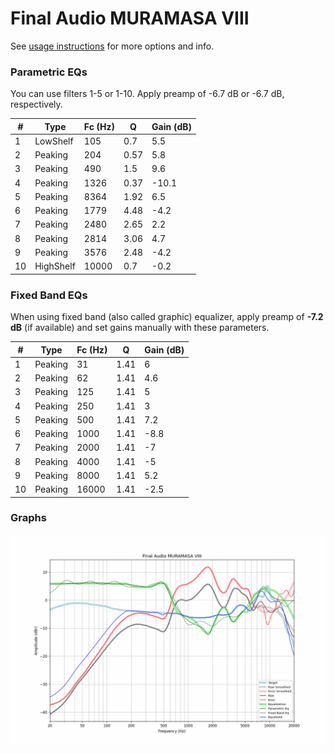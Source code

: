# Final Audio MURAMASA VIII
See [usage instructions](https://github.com/jaakkopasanen/AutoEq#usage) for more options and info.

### Parametric EQs
You can use filters 1-5 or 1-10. Apply preamp of -6.7 dB or -6.7 dB, respectively.

|   # | Type      |   Fc (Hz) |    Q |   Gain (dB) |
|-----|-----------|-----------|------|-------------|
|   1 | LowShelf  |       105 | 0.7  |         5.5 |
|   2 | Peaking   |       204 | 0.57 |         5.8 |
|   3 | Peaking   |       490 | 1.5  |         9.6 |
|   4 | Peaking   |      1326 | 0.37 |       -10.1 |
|   5 | Peaking   |      8364 | 1.92 |         6.5 |
|   6 | Peaking   |      1779 | 4.48 |        -4.2 |
|   7 | Peaking   |      2480 | 2.65 |         2.2 |
|   8 | Peaking   |      2814 | 3.06 |         4.7 |
|   9 | Peaking   |      3576 | 2.48 |        -4.2 |
|  10 | HighShelf |     10000 | 0.7  |        -0.2 |

### Fixed Band EQs
When using fixed band (also called graphic) equalizer, apply preamp of **-7.2 dB** (if available) and set gains manually with these parameters.

|   # | Type    |   Fc (Hz) |    Q |   Gain (dB) |
|-----|---------|-----------|------|-------------|
|   1 | Peaking |        31 | 1.41 |         6   |
|   2 | Peaking |        62 | 1.41 |         4.6 |
|   3 | Peaking |       125 | 1.41 |         5   |
|   4 | Peaking |       250 | 1.41 |         3   |
|   5 | Peaking |       500 | 1.41 |         7.2 |
|   6 | Peaking |      1000 | 1.41 |        -8.8 |
|   7 | Peaking |      2000 | 1.41 |        -7   |
|   8 | Peaking |      4000 | 1.41 |        -5   |
|   9 | Peaking |      8000 | 1.41 |         5.2 |
|  10 | Peaking |     16000 | 1.41 |        -2.5 |

### Graphs
![](./Final%20Audio%20MURAMASA%20VIII.png)
